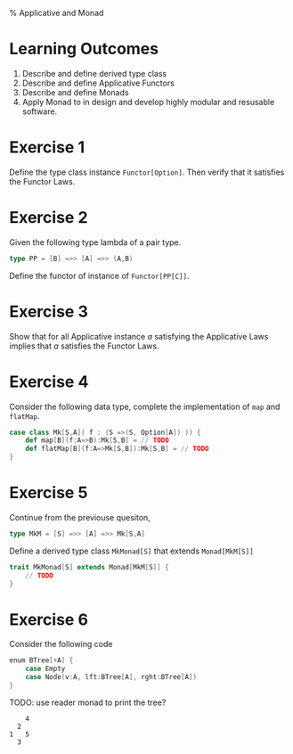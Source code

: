 % Applicative and Monad


# Learning Outcomes



1. Describe and define derived type class
2. Describe and define Applicative Functors
3. Describe and define Monads
4. Apply Monad to in design and develop highly modular and resusable software.


# Exercise 1 


Define the type class instance `Functor[Option]`. Then verify that it satisfies the Functor Laws.




# Exercise 2

Given the following type lambda of a pair type.
```scala
type PP = [B] =>> [A] =>> (A,B)
```

Define the functor of instance of `Functor[PP[C]]`.





# Exercise 3

Show that for all Applicative instance $a$ satisfying the Applicative Laws implies that $a$ satisfies the Functor Laws.


# Exercise 4

Consider the following data type, complete the implementation of `map` and `flatMap`.

```scala
case class Mk[S,A]( f : (S =>(S, Option[A]) )) {
    def map[B](f:A=>B):Mk[S,B] = // TODO
    def flatMap[B](f:A=>Mk[S,B]):Mk[S,B] = // TODO
}
```



# Exercise 5

Continue from the previouse quesiton, 

```scala
type MkM = [S] =>> [A] =>> Mk[S,A]
```

Define a derived type class `MkMonad[S]` that extends `Monad[MkM[S]]`

```scala
trait MkMonad[S] extends Monad[MkM[S]] {
    // TODO
}
```



# Exercise 6


Consider the following code

```scala
enum BTree[+A] {
    case Empty
    case Node(v:A, lft:BTree[A], rght:BTree[A])
}


```

TODO: use reader monad to print the tree?

```
    4
  2
1   5
  3

```